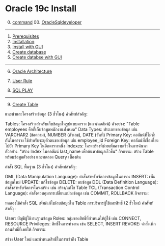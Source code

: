 # Oracle 19c Install

0. [command](https://github.com/luffa/oracle19c-install/blob/main/00_Oracle_Linux_Commands.md)
   00. [OracleSqldeveloper](https://drive.google.com/file/d/1uZA0oWSpKmi8-EKZkgLOLA5wO8uM3794/view?usp=drive_link)
------
1. [Prerequisites](https://github.com/luffa/oracle19c-install/blob/main/01_Prerequisites.md)
2. [Installation](https://github.com/luffa/oracle19c-install/blob/main/02_Installtation.md)
3. [Install with GUI](https://github.com/luffa/oracle19c-install/blob/main/03_Installation_GUI.md)
4. [Create database](https://github.com/luffa/oracle19c-install/blob/main/04_Create_Database.md)
5. [Create databse with GUI](https://github.com/luffa/oracle19c-install/blob/main/05_Create_Database_GUI.md)
------
6. [Oracle Architecture](https://github.com/luffa/oracle19c-install/blob/main/06_Oracle_Architecture.md)

7. [User Rule](https://github.com/luffa/oracle19c-install/blob/main/07_Create_User_Rules.md#user--rules)
8. [SQL PLAY](https://github.com/luffa/oracle19c-install/blob/main/08_SQL_PLAY.md#grant)
------
9. [Create Table](https://github.com/luffa/oracle19c-install/blob/main/09_Create_Table.md#create-table)





แนะนำและโครงสร้างข้อมูล (3 ชั่วโมง)
คำศัพท์สำคัญ:

Tables: โครงสร้างสำหรับเก็บข้อมูลในรูปแบบตาราง (แถว/คอลัมน์)
ตัวอย่าง: "Table employees คือที่เก็บข้อมูลพนักงานทั้งหมด"
Data Types: ประเภทของข้อมูล เช่น VARCHAR2 (ข้อความ), NUMBER (ตัวเลข), DATE (วันที่)
Primary Key: คอลัมน์ที่ไม่ซ้ำกันในตาราง ใช้สำหรับระบุตัวตนของข้อมูล เช่น employee_id
Foreign Key: คอลัมน์ที่เชื่อมโยงไปยัง Primary Key ในอีกตารางหนึ่ง
Indexes: โครงสร้างที่ช่วยเพิ่มความเร็วในการค้นหา
ตัวอย่าง: "สร้าง Index ในคอลัมน์ last_name เพื่อค้นหาข้อมูลเร็วขึ้น"
กิจกรรม: สร้าง Table พร้อมข้อมูลตัวอย่าง และทดลอง Query เบื้องต้น

คำสั่ง SQL พื้นฐาน (3 ชั่วโมง)
คำศัพท์สำคัญ:

DML (Data Manipulation Language): คำสั่งสำหรับจัดการข้อมูลในตาราง
INSERT: เพิ่มข้อมูลใหม่
UPDATE: แก้ไขข้อมูล
DELETE: ลบข้อมูล
DDL (Data Definition Language): คำสั่งสำหรับจัดการโครงสร้าง เช่น สร้าง/แก้ไข Table
TCL (Transaction Control Language): คำสั่งควบคุมการเปลี่ยนแปลงข้อมูล เช่น COMMIT, ROLLBACK
กิจกรรม:

ทดลองใช้คำสั่ง SQL เพิ่ม/แก้ไข/ลบข้อมูลใน Table
การบริหารผู้ใช้และสิทธิ์ (2 ชั่วโมง)
คำศัพท์สำคัญ:

User: บัญชีผู้ใช้งานฐานข้อมูล
Roles: กลุ่มของสิทธิ์ที่กำหนดให้ผู้ใช้ เช่น CONNECT, RESOURCE
Privileges: สิทธิ์ในการทำงาน เช่น SELECT, INSERT
REVOKE: คำสั่งเพิกถอนสิทธิ์ที่เคยให้
กิจกรรม:

สร้าง User ใหม่ และกำหนดสิทธิ์ในการเข้าถึง Table
